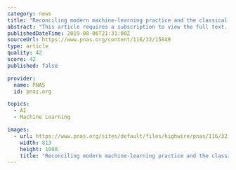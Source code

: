 ```yaml
---
category: news
title: "Reconciling modern machine-learning practice and the classical bias–variance trade-off"
abstract: "This article requires a subscription to view the full text. If you have a subscription you may use the login form below to view the article. Access to this article can also be purchased. While breakthroughs in machine learning and artificial intelligence ..."
publishedDateTime: 2019-08-06T21:31:00Z
sourceUrl: https://www.pnas.org/content/116/32/15849
type: article
quality: 42
score: 42
published: false

provider:
  name: PNAS
  id: pnas.org

topics:
  - AI
  - Machine Learning

images:
  - url: https://www.pnas.org/sites/default/files/highwire/pnas/116/32.cover-source.jpg
    width: 813
    height: 1088
    title: "Reconciling modern machine-learning practice and the classical bias–variance trade-off"
---
```

